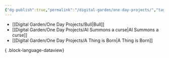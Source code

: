```yaml
---
{"dg-publish":true,"permalink":"/digital-garden/one-day-projects/","tags":["featured"],"updated":"2023-12-14T00:10:23.000-07:00"}
---
```


- [[Digital Garden/One Day Projects/Bull\|Bull]]
- [[Digital Garden/One Day Projects/AI Summons a curse\|AI Summons a curse]]
- [[Digital Garden/One Day Projects/A Thing is Born\|A Thing is Born]]

{ .block-language-dataview}
